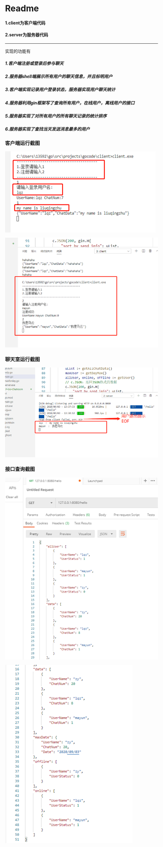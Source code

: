 # Readme

#### 1.client为客户端代码

#### 2.server为服务器代码

---

实现的功能有

##### 1.客户端注册或登录后参与聊天

##### 2.服务器shell端展示所有用户的聊天信息，并且标明用户

##### 3.客户端实现记录用户登录状态，服务器实现用户聊天统计

##### 4.服务器利用gin框架写了查询所有用户，在线用户，离线用户的接口

##### 5.服务器实现了对所有用户的所有聊天记录的统计排序

##### 6.服务器实现了查找当天发送消息最多的用户



### 客户端运行截图

![image-20200903140807775](.\1599113267(1).png)

![1599113445(1)](.\1599113445(1).png)



### 聊天室运行截图

![1599113543(1)](.\1599113543(1).png)

### 接口查询截图

![1599113619(1)](.\1599113619(1).png)

![1599113662(1)](.\1599113662(1).png)